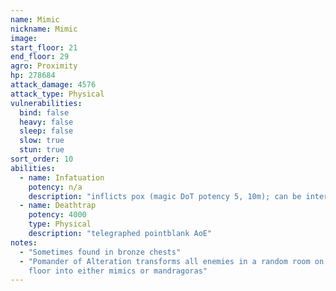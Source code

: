 ```yaml
---
name: Mimic
nickname: Mimic
image: 
start_floor: 21
end_floor: 29
agro: Proximity
hp: 278684
attack_damage: 4576 
attack_type: Physical
vulnerabilities:
  bind: false
  heavy: false
  sleep: false
  slow: true
  stun: true
sort_order: 10
abilities:
  - name: Infatuation
    potency: n/a
    description: "inflicts pox (magic DoT potency 5, 10m); can be interrupted"
  - name: Deathtrap
    potency: 4000
    type: Physical
    description: "telegraphed pointblank AoE"
notes:
  - "Sometimes found in bronze chests"
  - "Pomander of Alteration transforms all enemies in a random room on the next
    floor into either mimics or mandragoras"
---
```

